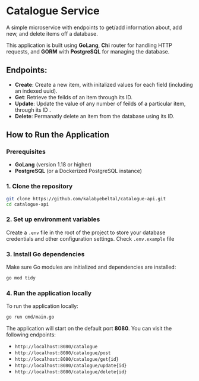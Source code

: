 

# Catalogue Service

A simple microservice with endpoints to get/add information about, add new, and delete items off a database.

This application is built using **GoLang**, **Chi** router for handling HTTP requests, and **GORM** with **PostgreSQL** for managing the database.

## Endpoints:
- **Create**: Create a new item, with initalized values for each field (including an indexed uuid).
- **Get**: Retrieve the feilds of an item through its ID.
- **Update**: Update the value of any number of feilds of a particular item, through its ID .
- **Delete**: Permanatly delete an item from the database using its ID.

## How to Run the Application

### Prerequisites
- **GoLang** (version 1.18 or higher)
- **PostgreSQL** (or a Dockerized PostgreSQL instance)

### 1. Clone the repository

```sh
git clone https://github.com/kalabyebeltal/catalogue-api.git
cd catalogue-api
```

### 2. Set up environment variables

Create a `.env` file in the root of the project to store your database credentials and other configuration settings. Check `.env.example` file

### 3. Install Go dependencies

Make sure Go modules are initialized and dependencies are installed:

```sh
go mod tidy
```

### 4. Run the application locally

To run the application locally:

```sh
go run cmd/main.go
```

The application will start on the default port **8080**. You can visit the following endpoints:

- `http://localhost:8080/catalogue`
- `http://localhost:8080/catalogue/post`
- `http://localhost:8080/catalogue/get{id}`
- `http://localhost:8080/catalogue/update{id}`
- `http://localhost:8080/catalogue/delete{id}`
